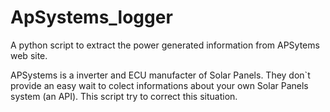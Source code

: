 # ApSystems_logger

A python script to extract the power generated information from APSytems web site.

APSystems is a inverter and ECU manufacter of Solar Panels. They don`t provide an easy wait to colect informations about your own Solar Panels system (an API). This script try to correct this situation.
